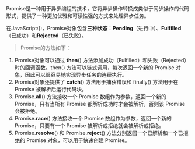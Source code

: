 Promise是一种用于异步编程的技术，它将异步操作转换成类似于同步操作的代码形式，提供了一种更加优雅和可读性强的方式来处理异步任务。

在JavaScript中，Promise对象包含**三种状态**：**Pending**（进行中）、**Fulfilled**（已成功）和**Rejected**（已失败）。

> Promise的方法如下：

1. Promise对象可以通过 **then**() 方法添加成功（Fulfilled）和失败（Rejected）时的回调函数。then() 方法可以链式调用，每次返回一个新的 Promise 对象，因此可以很容易地实现异步任务的连续执行。
2. Promise对象还提供了 **catch**() 方法用于捕获错误和 finally() 方法用于在 Promise 被解析后运行代码块。
3. Promise.**all**() 方法接收一个 Promise 数组作为参数，返回一个新的 Promise，只有当所有 Promise 都解析成功时才会被解析，否则该 Promise 会被拒绝。
4. Promise.**race**() 方法接收一个 Promise 数组作为参数，返回一个新的 Promise，只要有一个 Promise 被解析或拒绝就会被解析或拒绝。
5. Promise.**resolve**() 和 Promise.**reject**() 方法分别返回一个已解析和一个已拒绝的 Promise 对象，可以用于快速创建 Promise。